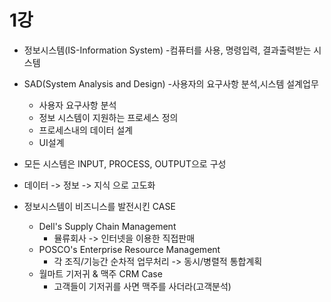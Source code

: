 # 1강

* 정보시스템(IS-Information System)
	-컴퓨터를 사용, 명령입력, 결과출력받는 시스템
* SAD(System Analysis and Design)
	-사용자의 요구사항 분석,시스템 설계업무
     * 사용자 요구사항 분석
     * 정보 시스템이 지원하는 프로세스 정의
     * 프로세스내의 데이터 설계
     * UI설계

* 모든 시스템은 INPUT, PROCESS, OUTPUT으로 구성
* 데이터 -> 정보 -> 지식 으로 고도화

* 정보시스템이 비즈니스를 발전시킨 CASE
    * Dell's Supply Chain Management
        * 뮬류회사 -> 인터넷을 이용한 직접판매
    * POSCO's Enterprise Resource Management
        * 각 조직/기능간 순차적 업무처리 -> 동시/병렬적 통합계획
    * 월마트 기저귀 & 맥주 CRM Case
        * 고객들이 기저귀를 사면 맥주를 사더라(고객분석)